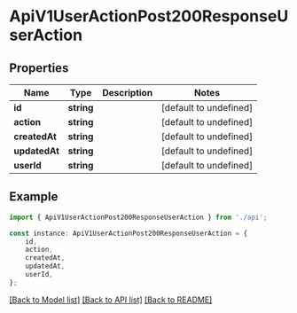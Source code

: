 # ApiV1UserActionPost200ResponseUserAction


## Properties

Name | Type | Description | Notes
------------ | ------------- | ------------- | -------------
**id** | **string** |  | [default to undefined]
**action** | **string** |  | [default to undefined]
**createdAt** | **string** |  | [default to undefined]
**updatedAt** | **string** |  | [default to undefined]
**userId** | **string** |  | [default to undefined]

## Example

```typescript
import { ApiV1UserActionPost200ResponseUserAction } from './api';

const instance: ApiV1UserActionPost200ResponseUserAction = {
    id,
    action,
    createdAt,
    updatedAt,
    userId,
};
```

[[Back to Model list]](../README.md#documentation-for-models) [[Back to API list]](../README.md#documentation-for-api-endpoints) [[Back to README]](../README.md)
